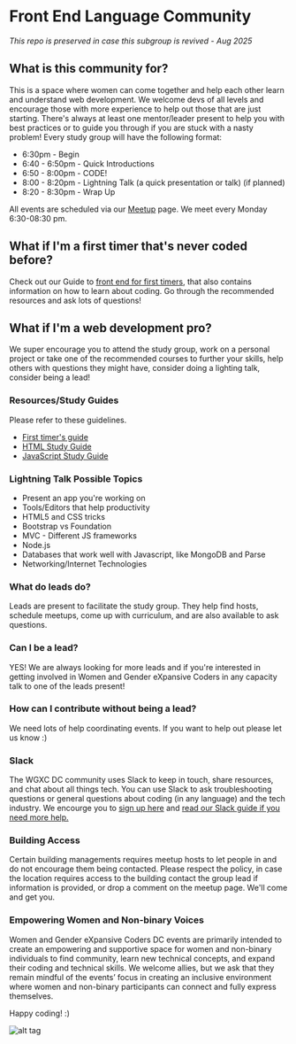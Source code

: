 # Front End Language Community

*This repo is preserved in case this subgroup is revived - Aug 2025*
## What is this community for?

This is a space where women can come together and help each other learn and understand web development. We welcome devs of all levels and encourage those with more experience to help out those that are just starting. There's always at least one mentor/leader present to help you with best practices or to guide you through if you are stuck with a nasty problem! Every study group will have the following format:

* 6:30pm  - Begin
* 6:40 - 6:50pm - Quick Introductions
* 6:50 - 8:00pm - CODE!
* 8:00 - 8:20pm - Lightning Talk (a quick presentation or talk) (if planned)
* 8:20 - 8:30pm - Wrap Up

All events are scheduled via our [Meetup](http://www.meetup.com/women-and-gender-expansive-coders-dc-wgxc-dc/) page. We meet every Monday 6:30-08:30 pm.

## What if I'm a first timer that's never coded before?

Check out our Guide to [front end for first timers](first-timers-guides/first_timers_guide.md), that also contains information on how to learn about coding. Go through the recommended resources and ask lots of questions!

## What if I'm a web development pro?

We super encourage you to attend the study group, work on a personal project or take one of the recommended courses to further your skills, help others with questions they might have, consider doing a lighting talk, consider being a lead!

### Resources/Study Guides
Please refer to these guidelines.

* [First timer's guide](first-timers-guides/first_timers_guide.md)
* [HTML Study Guide](study-guides/html_study_guide.md)
* [JavaScript Study Guide](study-guides/javascript_study_guide.md)

### Lightning Talk Possible Topics

* Present an app you're working on
* Tools/Editors that help productivity
* HTML5 and CSS tricks
* Bootstrap vs Foundation
* MVC - Different JS frameworks
* Node.js
* Databases that work well with Javascript, like MongoDB and Parse
* Networking/Internet Technologies

### What do leads do?

Leads are present to facilitate the study group. They help find hosts, schedule meetups, come up with curriculum, and are also available to ask questions.

### Can I be a lead?

YES! We are always looking for more leads and if you're interested in getting involved in Women and Gender eXpansive Coders in any capacity talk to one of the leads present!

### How can I contribute without being a lead?

We need lots of help coordinating events. If you want to help out please let us know :)

### Slack

The WGXC DC community uses Slack to keep in touch, share resources, and chat about all things tech. You can use Slack to ask troubleshooting questions or general questions about coding (in any language) and the tech industry. We encourge you to [sign up here](https://forms.gle/p6KYBpxSMoq3CvQU8) and [read our Slack guide if you need more help.](http://bit.ly/slackguide)

### Building Access

Certain building managements requires meetup hosts to let people in and do not encourage them being contacted. Please respect the policy, in case the location requires access to the building contact the group lead if information is provided, or drop a comment on the meetup page. We'll come and get you.

### Empowering Women and Non-binary Voices

Women and Gender eXpansive Coders DC events are primarily intended to create an empowering and supportive space for women and non-binary individuals to find community, learn new technical concepts, and expand their coding and technical skills. We welcome allies, but we ask that they remain mindful of the events’ focus in creating an inclusive environment where women and non-binary participants can connect and fully express themselves.

Happy coding! :)

![alt tag](http://www.barbarianmeetscoding.com/images/i-know-javascript.jpg)
